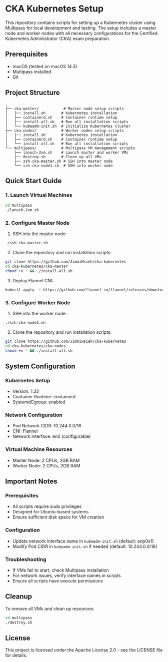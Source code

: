 # CKA Kubernetes Setup

This repository contains scripts for setting up a Kubernetes cluster using Multipass for local development and testing. The setup includes a master node and worker nodes with all necessary configurations for the Certified Kubernetes Administrator (CKA) exam preparation.

## Prerequisites

- macOS (tested on macOS 14.3)
- Multipass installed
- Git

## Project Structure

```
.
├── cka-master/           # Master node setup scripts
│   ├── install.sh       # Kubernetes installation
│   ├── containerd.sh    # Container runtime setup
│   ├── install-all.sh   # Run all installation scripts
│   └── kubeadm-init.sh  # Initialize Kubernetes cluster
├── cka-nodes/           # Worker nodes setup scripts
│   ├── install.sh       # Kubernetes installation
│   ├── containerd.sh    # Container runtime setup
│   └── install-all.sh   # Run all installation scripts
└── multipass/           # Multipass VM management scripts
    ├── lanuch-2vm.sh    # Launch master and worker VMs
    ├── destroy.sh       # Clean up all VMs
    ├── ssh-cka-master.sh # SSH into master node
    └── ssh-cka-node1.sh  # SSH into worker node
```

## Quick Start Guide

### 1. Launch Virtual Machines
```bash
cd multipass
./lanuch-2vm.sh
```

### 2. Configure Master Node
1. SSH into the master node:
```bash
./ssh-cka-master.sh
```

2. Clone the repository and run installation scripts:
```bash
git clone https://github.com/JimmiHsieh/cka-kubernetes
cd cka-kubernetes/cka-master
chmod +x * && ./install-all.sh
```

3. Deploy Flannel CNI:
```bash
kubectl apply -f https://github.com/flannel-io/flannel/releases/download/v0.26.5/kube-flannel.yml
```

### 3. Configure Worker Node
1. SSH into the worker node:
```bash
./ssh-cka-node1.sh
```

2. Clone the repository and run installation scripts:
```bash
git clone https://github.com/JimmiHsieh/cka-kubernetes
cd cka-kubernetes/cka-nodes
chmod +x * && ./install-all.sh
```

## System Configuration

### Kubernetes Setup
- Version: 1.32
- Container Runtime: containerd
- SystemdCgroup: enabled

### Network Configuration
- Pod Network CIDR: 10.244.0.0/16
- CNI: Flannel
- Network Interface: en0 (configurable)

### Virtual Machine Resources
- Master Node: 2 CPUs, 2GB RAM
- Worker Node: 2 CPUs, 2GB RAM

## Important Notes

### Prerequisites
- All scripts require sudo privileges
- Designed for Ubuntu-based systems
- Ensure sufficient disk space for VM creation

### Configuration
- Update network interface name in `kubeadm-init.sh` (default: enp0s1)
- Modify Pod CIDR in `kubeadm-init.sh` if needed (default: 10.244.0.0/16)

### Troubleshooting
- If VMs fail to start, check Multipass installation
- For network issues, verify interface names in scripts
- Ensure all scripts have execute permissions

## Cleanup

To remove all VMs and clean up resources:
```bash
cd multipass
./destroy.sh
```

## License

This project is licensed under the Apache License 2.0 - see the LICENSE file for details.